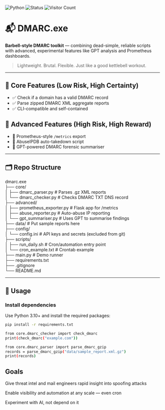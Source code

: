![Python](https://img.shields.io/badge/python-3.8%2B-blue)
![Status](https://img.shields.io/badge/status-active-brightgreen)
![Visitor Count](https://shields-io-visitor-counter.onrender.com/badge?page=foxsecintel-dmarc.exe&label=Visitors&color=brightgreen)


# 📬 DMARC.exe

**Barbell-style DMARC toolkit** — combining dead-simple, reliable scripts with advanced, experimental features like GPT analysis and Prometheus dashboards.

> Lightweight. Brutal. Flexible. Just like a good kettlebell workout.

---

## 🧱 Core Features (Low Risk, High Certainty)

- ✅ Check if a domain has a valid DMARC record
- ✅ Parse zipped DMARC XML aggregate reports
- ✅ CLI-compatible and self-contained

## 🚀 Advanced Features (High Risk, High Reward)

- 🚀 Prometheus-style `/metrics` export
- 🚀 AbuseIPDB auto-takedown script
- 🚀 GPT-powered DMARC forensic summariser

---

## 🗂 Repo Structure

dmarc.exe  
├── core/  
│ ├── dmarc_parser.py # Parses .gz XML reports  
│ └── dmarc_checker.py # Checks DMARC TXT DNS record  
├── advanced/  
│ ├── prometheus_exporter.py # Flask app for /metrics  
│ ├── abuse_reporter.py # Auto-abuse IP reporting  
│ └── gpt_summariser.py # Uses GPT to summarise findings  
├── data/ # Put sample reports here  
├── config/  
│ └── config.ini # API keys and secrets (excluded from git)  
├── scripts/  
│ ├── run_daily.sh # Cron/automation entry point  
│ └── cron_example.txt # Crontab example  
├── main.py # Demo runner  
├── requirements.txt  
├── .gitignore  
└── README.md  

---

## 🧪 Usage

### Install dependencies

Use Python 3.10+ and install the required packages:

```bash
pip install -r requirements.txt

from core.dmarc_checker import check_dmarc
print(check_dmarc("example.com"))

from core.dmarc_parser import parse_dmarc_gzip
records = parse_dmarc_gzip("data/sample_report.xml.gz")
print(records)
```

## Goals
Give threat intel and mail engineers rapid insight into spoofing attacks

Enable visibility and automation at any scale — even cron

Experiment with AI, not depend on it
